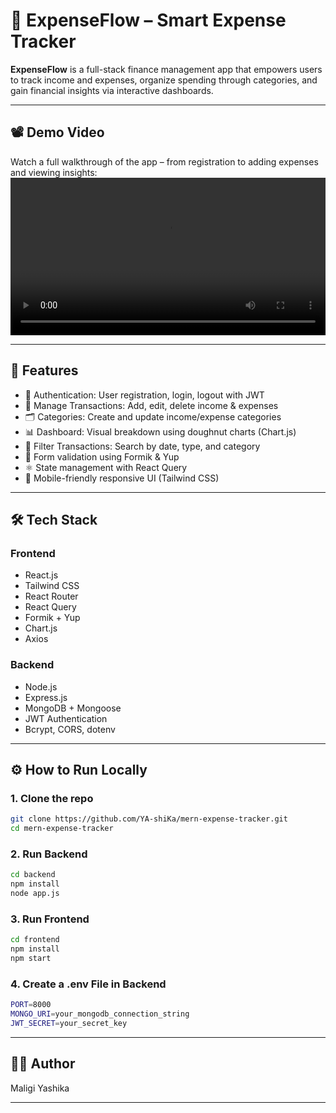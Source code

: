 # 💸 ExpenseFlow – Smart Expense Tracker

**ExpenseFlow** is a full-stack finance management app that empowers users to track income and expenses, organize spending through categories, and gain financial insights via interactive dashboards.


---

## 📽️ Demo Video

Watch a full walkthrough of the app – from registration to adding expenses and viewing insights:
<video src="https://github.com/user-attachments/assets/b833bd53-2d82-4df3-b714-46b470c99393" controls width="100%">

</video>

---

## 🚀 Features

- 🔐 Authentication: User registration, login, logout with JWT
- 🧾 Manage Transactions: Add, edit, delete income & expenses
- 🗂️ Categories: Create and update income/expense categories
- 📊 Dashboard: Visual breakdown using doughnut charts (Chart.js)
- 📅 Filter Transactions: Search by date, type, and category
- 🧠 Form validation using Formik & Yup
- ⚛️ State management with React Query
- 📱 Mobile-friendly responsive UI (Tailwind CSS)

---

## 🛠️ Tech Stack

### Frontend
- React.js
- Tailwind CSS
- React Router
- React Query
- Formik + Yup
- Chart.js
- Axios

### Backend
- Node.js
- Express.js
- MongoDB + Mongoose
- JWT Authentication
- Bcrypt, CORS, dotenv

---

## ⚙️ How to Run Locally

### 1. Clone the repo

```bash
git clone https://github.com/YA-shiKa/mern-expense-tracker.git
cd mern-expense-tracker
```

### 2. Run Backend
```bash
cd backend
npm install
node app.js
```

### 3. Run Frontend
```bash
cd frontend
npm install
npm start
```
### 4. Create a .env File in Backend
```bash
PORT=8000
MONGO_URI=your_mongodb_connection_string
JWT_SECRET=your_secret_key
```
---

## 🙋‍♀️ Author
 Maligi Yashika

---
